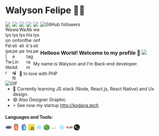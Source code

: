 
# Walyson Felipe 👨‍💻


<a href="https://twitter.com/walysonfelipee">
  <img align="left" alt="Walyson Felipe | Twitter" width="22px" src="https://cdn.jsdelivr.net/npm/simple-icons@v3/icons/twitter.svg" />
</a>
<a href="https://www.linkedin.com/in/walysonfelipee/">
  <img align="left" alt="walysonfelipee LinkdeIN" width="22px" src="https://cdn.jsdelivr.net/npm/simple-icons@v3/icons/linkedin.svg" />
</a>
<a href="https://t.me/walysonfelipee">
  <img align="left" alt="Walysonfelipe" width="22px" src="https://cdn.jsdelivr.net/npm/simple-icons@v3/icons/telegram.svg" />
</a>
<a href="https://www.instagram.com/kodanaworkspace/">
  <img align="left" alt="Abhishek's Instagram" width="22px" src="https://cdn.jsdelivr.net/npm/simple-icons@v3/icons/instagram.svg" />
</a>
<a href="https://www.github.com/user/walysonfelipe/">
  <img align="left" alt="walysonfelipe" width="22px" src="https://cdn.jsdelivr.net/npm/simple-icons@v3/icons/github.svg" />
</a>

![GitHub followers](https://img.shields.io/github/followers/walysonfelipe?label=Follow&style=social)




<br />
<br />

### Hellooo World! Welcome to my profile 👋 <img src="https://github.com/TheDudeThatCode/TheDudeThatCode/blob/master/Assets/Earth.gif" width="24px">

  <img align="right" alt="GIF" src="https://i2.wp.com/i.giphy.com/media/349qKnoIBHK1i/giphy-downsized.gif?w=770&ssl=1"  width="530px"/>
My name is Walyson and I'm Back-end developer.

 - 💙 In love with PHP
 - 🌱 Currently learning JS stack (Node, React.js, React Native) and Ux design.
 - 😄 Also Designer Graphic
 - ⚡ See now my startup http://kodana.tech
 
 **Languages and Tools:**  

<code><img height="20" src="https://raw.githubusercontent.com/github/explore/80688e429a7d4ef2fca1e82350fe8e3517d3494d/topics/php/php.png"></code>
<code><img height="20" src="https://raw.githubusercontent.com/github/explore/80688e429a7d4ef2fca1e82350fe8e3517d3494d/topics/html/html.png"></code>
<code><img height="20" src="https://raw.githubusercontent.com/github/explore/80688e429a7d4ef2fca1e82350fe8e3517d3494d/topics/css/css.png"></code>
<code><img height="20" src="https://raw.githubusercontent.com/github/explore/80688e429a7d4ef2fca1e82350fe8e3517d3494d/topics/javascript/javascript.png"></code>
<code><img height="20" src="https://raw.githubusercontent.com/github/explore/80688e429a7d4ef2fca1e82350fe8e3517d3494d/topics/react/react.png"></code>
<code><img height="20" src="https://raw.githubusercontent.com/github/explore/80688e429a7d4ef2fca1e82350fe8e3517d3494d/topics/nodejs/nodejs.png"></code>
<code><img height="20" src="https://raw.githubusercontent.com/github/explore/80688e429a7d4ef2fca1e82350fe8e3517d3494d/topics/mysql/mysql.png"></code>
<code><img height="20" src="https://raw.githubusercontent.com/github/explore/80688e429a7d4ef2fca1e82350fe8e3517d3494d/topics/react-native/react-native.png"></code>
<code><img height="20" src="https://raw.githubusercontent.com/github/explore/80688e429a7d4ef2fca1e82350fe8e3517d3494d/topics/git/git.png"></code>
<code><img height="20" src="https://raw.githubusercontent.com/github/explore/80688e429a7d4ef2fca1e82350fe8e3517d3494d/topics/terminal/terminal.png"></code>

